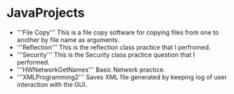 # JavaProjects
- '''File Copy''' This is a file copy software for copying files from one to another by file name as arguments.  
- '''Reflection''' This is the reflection class practice that I perfromed.  
- '''Security''' This is the Security class practice question that I performed.  
- '''HWNetworkGetNames''' Basic Network practice.  
- '''XMLProgramming2''' Saves XML file generated by keeping log of user interaction with the GUI.   
